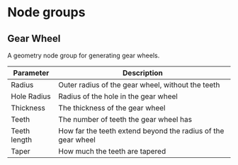 # Node groups

## Gear Wheel

A geometry node group for generating gear wheels.

| Parameter    | Description                                                  |
| ------------ | ------------------------------------------------------------ |
| Radius       | Outer radius of the gear wheel, without the teeth            |
| Hole Radius  | Radius of the hole in the gear wheel                         |
| Thickness    | The thickness of the gear wheel                              |
| Teeth        | The number of teeth the gear wheel has                       |
| Teeth length | How far the teeth extend beyond the radius of the gear wheel |
| Taper        | How much the teeth are tapered                               |